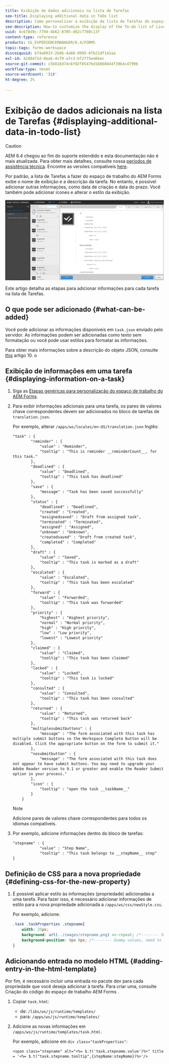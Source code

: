 ```yaml
---
title: Exibição de dados adicionais na lista de Tarefas
seo-title: Displaying additional data in ToDo list
description: Como personalizar a exibição da lista de Tarefas do espaço de trabalho do LiveCycle AEM Forms para mostrar mais informações além do padrão.
seo-description: How-to customize the display of the To-do list of LiveCycle AEM Forms workspace to show more information besides the default.
uuid: 4c678d9c-7794-4b62-8705-d62c7780c13f
content-type: reference
products: SG_EXPERIENCEMANAGER/6.4/FORMS
topic-tags: forms-workspace
discoiquuid: b74a0933-2b96-4a88-9995-6fb21df141aa
exl-id: 42d8472d-0eab-4cf9-a7c3-bf2775ee6bec
source-git-commit: c5b816d74c6f02f85476d16868844f39b4c47996
workflow-type: tm+mt
source-wordcount: '318'
ht-degree: 3%

---
```


# Exibição de dados adicionais na lista de Tarefas {#displaying-additional-data-in-todo-list}

>[!CAUTION]
>
>AEM 6.4 chegou ao fim do suporte estendido e esta documentação não é mais atualizada. Para obter mais detalhes, consulte nossa [períodos de assistência técnica](https://helpx.adobe.com/br/support/programs/eol-matrix.html). Encontre as versões compatíveis [here](https://experienceleague.adobe.com/docs/).

Por padrão, a lista de Tarefas a fazer do espaço de trabalho do AEM Forms exibe o nome de exibição e a descrição da tarefa. No entanto, é possível adicionar outras informações, como data de criação e data do prazo. Você também pode adicionar ícones e alterar o estilo da exibição.

![Uma análise da guia HTML Workspace To-do mostrando a configuração padrão](assets/html-todo-list.png)

Este artigo detalha as etapas para adicionar informações para cada tarefa na lista de Tarefas.

## O que pode ser adicionado {#what-can-be-added}

Você pode adicionar as informações disponíveis em `task.json` enviado pelo servidor. As informações podem ser adicionadas como texto sem formatação ou você pode usar estilos para formatar as informações.

Para obter mais informações sobre a descrição do objeto JSON, consulte [this](/help/forms/using/html-workspace-json-object-description.md) artigo 10. o

## Exibição de informações em uma tarefa {#displaying-information-on-a-task}

1. Siga as [Etapas genéricas para personalização do espaço de trabalho do AEM Forms](/help/forms/using/generic-steps-html-workspace-customization.md).
1. Para exibir informações adicionais para uma tarefa, os pares de valores chave correspondentes devem ser adicionados no bloco de tarefas de `translation.json`.

   Por exemplo, alterar `/apps/ws/locales/en-US/translation.json` Inglês:

   ```
   "task" : {
           "reminder" : {
               "value" : "Reminder",
               "tooltip" : "This is reminder __reminderCount__, for this task."
           },
           "deadlined" : {
               "value" : "Deadlined",
               "tooltip" : "This task has deadlined"
           },
           "save" : {
               "message" : "Task has been saved successfully"
           },
           "status" : {
               "deadlined" : "Deadlined",
               "created" : "Created",
               "assignedsaved" : "Draft from assigned task",
               "terminated" : "Terminated",
               "assigned" : "Assigned",
               "unknown" : "Unknown",
               "createdsaved" : "Draft from created task",
               "completed" : "Completed"
           },
           "draft" : {
               "value" : "Saved",
               "tooltip" : "This task is marked as a draft"
           },
           "escalated" : {
               "value" : "Escalated",
               "tooltip" : "This task has been escalated"
           },
           "forward" : {
               "value" : "Forwarded",
               "tooltip" : "This task was forwarded"
           },
           "priority" : {
               "highest" : "Highest priority",
               "normal" : "Normal priority",
               "high" : "High priority",
               "low" : "Low priority",
               "lowest" : "Lowest priority"
           },
           "claimed" : {
               "value" : "Claimed",
               "tooltip" : "This task has been claimed"
           },
           "locked" : {
               "value" : "Locked",
               "tooltip" : "This task is locked"
           },
           "consulted" : {
               "value" : "Consulted",
               "tooltip" : "This task has been consulted"
           },
           "returned" : {
               "value" : "Returned",
               "tooltip" : "This task was returned back"
           },
           "multiplesubmitbuttons" : {
               "message" : "The form associated with this task has multiple submit buttons so the Workspace Complete button will be disabled. Click the appropriate button on the form to submit it."
           },
           "nosubmitbutton" : {
               "message" : "The form associated with this task does not appear to have submit buttons. You may need to upgrade your Adobe Reader version to 9.1 or greater and enable the Reader Submit option in your process."
           },
           "icon" : {
               "tooltip" : "open the task __taskName__"
           }
       }
   ```

   >[!NOTE]
   >
   >Adicione pares de valores chave correspondentes para todos os idiomas compatíveis.

1. Por exemplo, adicione informações dentro do bloco de tarefas:

   ```
   "stepname" : {
               "value" : "Step Name",
               "tooltip" : "This task belongs to __stepName__ step"
   }
   ```

## Definição de CSS para a nova propriedade {#defining-css-for-the-new-property}

1. É possível aplicar estilo às informações (propriedade) adicionadas a uma tarefa. Para fazer isso, é necessário adicionar informações de estilo para a nova propriedade adicionada a `/apps/ws/css/newStyle.css`.

   Por exemplo, adicione:

   ```css
   .task .taskProperties .stepname{
       width: 25px;
       background: url(../images/stepname.png) no-repeat; /*-------- Or just reuse background image / image-sprite defined .task .taskProperties span of style.css---------------------*/
       background-position: 0px 0px; /*-------- Dummy values, need to be configured as per user background image / image-sprite ---------------------*/
   }
   ```

## Adicionando entrada no modelo HTML {#adding-entry-in-the-html-template}

Por fim, é necessário incluir uma entrada no pacote dev para cada propriedade que você deseja adicionar à tarefa. Para criar uma, consulte Criação do código do espaço de trabalho AEM Forms .

1. Copiar `task.html`:

   * de: `/libs/ws/js/runtime/templates/`
   * para: `/apps/ws/js/runtime/templates/`

1. Adicione as novas informações em `/apps/ws/js/runtime/templates/task.html`.

   Por exemplo, adicione em `div class="taskProperties"`:

   ```
   <span class="stepname" alt="<%= $.t('task.stepname.value')%>" title = '<%= $.t("task.stepname.tooltip",{stepName:stepName})%>'/>
   ```
